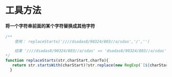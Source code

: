 # 工具方法



#### 将一个字符串前面的某个字符替换成其他字符



```js
/**
	使用： replaceStarts('////dsadas8/90324/803//a/sdas','/','')

	结果 '////dsadas8/90324/803//a/sdas' => 'dsadas8/90324/803//a/sdas'
*/
function replaceStarts(str,charStart,charTo){
   return str.startsWith(charStart)?str.replace(new RegExp(`[${charStart}]+`),charTo):str
  }
```

